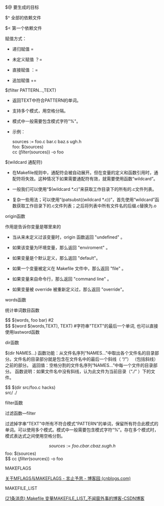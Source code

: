 $@ 要生成的目标

$^ 全部的依赖文件

$< 第一个依赖文件

赋值方式：

- 递归赋值 =
    
- 未定义赋值 ？=
    
- 直接赋值 ：=
    
- 追加赋值 +=
    

$(filter PATTERN…,TEXT)

- 返回TEXT中符合PATTERN的单词。
    
- 支持多个模式，用空格分隔。
    
- 模式中一般需要包含模式字符"%"。
    
- 示例：
    
    sources := foo.c bar.c baz.s ugh.h  
    foo: $(sources)  
    cc $(filter %.c %.s,$(sources)) -o foo
    

$(wildcard 通配符)

- 在Makefile规则中，通配符会被自动展开。但在变量的定义和函数引用时，通配符将失效。这种情况下如果需要通配符有效，就需要使用函数“wildcard”。
    
- 一般我们可以使用“$(wildcard *.c)”来获取工作目录下的所有的.c文件列表。
    
- 复杂一些用法；可以使用“(patsubst((wildcard *.c))”，首先使用“wildcard”函数获取工作目录下的.c文件列表；之后将列表中所有文件名的后缀.c替换为.o
    

origin函数

作用是告诉你变量是哪里来的

- 当从来未定义过该变量时，origin 函数返回 "undefined" 。
    
- 如果该变量为环境变量，那么返回 "enviroment" 。
    
- 如果变量是个默认定义，那么返回 "default"。
    
- 如果一个变量被定义在 Makefile 文件中，那么返回 "file" 。
    
- 如果变量来自命令行，那么返回 "command line" 。
    
- 如果变量被 override 被重新定义过，那么返回 "override"。
    

words函数

统计单词数目函数

$$ $(words, foo bar)    #2  
$$ $(word $(words,TEXT), TEXT)  #字符串"TEXT"的最后一个单词, 也可以直接使用lastword函数

dir函数

$(dir NAMES…) 函数功能：从文件名序列“NAMES…”中取出各个文件名的目录部分。文件名的目录部分就是包含在文件名中的最后一个斜线（ “/”） （包括斜线）之前的部分。 返回值：空格分割的文件名序列“NAMES…”中每一个文件的目录部分。 函数说明：如果文件名中没有斜线，认为此文件为当前目录（“./” ）下的文件。

$$ $(dir src/foo.c hacks)   
src/ ./

filter函数

过滤函数—filter

过滤掉字串“TEXT”中所有不符合模式“PATTERN”的单词，保留所有符合此模式的单词。可以使用多个模式。模式中一般需要包含模式字符“%”。存在多个模式时，模式表达式之间使用空格分割。

$$ sources := foo.c bar.c baz.s ugh.h   
$$ foo: $(sources)  
$$ cc $(filter %.c %.s,$(sources)) -o foo

MAKEFLAGS

[关于MFLAGS与MAKEFLAGS - 言止予思 - 博客园 (cnblogs.com)](https://www.cnblogs.com/lisuyun/p/4169249.html)

MAKEFILE_LIST

[(21条消息) Makefile 变量MAKEFILE_LIST_不闻窗外事的博客-CSDN博客](https://blog.csdn.net/qu1993/article/details/89020034)